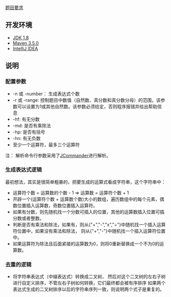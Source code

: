 [题目要求](http://www.cnblogs.com/jiel/p/4810756.html)

## 开发环境
- [JDK 1.8](http://www.oracle.com/technetwork/java/javase/downloads/jdk8-downloads-2133151.html)
- [Maven 3.5.0](http://mirrors.tuna.tsinghua.edu.cn/apache/maven/maven-3/3.5.0/binaries/apache-maven-3.5.0-bin.zip)
- [IntelliJ IDEA](http://www.jetbrains.com/idea/)

## 说明

### 配置参数

- -n 或 -number： 生成表达式个数
- -r 或 -range: 控制题目中数值（自然数、真分数和真分数分母）的范围，该参数可以设置为1或其他自然数。该参数必须给定，否则程序报错并给出帮助信息
- -hf: 有无分数
- -md: 是否有乘除法
- -hp: 是否有括号
- -hn: 有无负数
- 至少一个运算符，最多三个运算符

注： 解析命令行参数采用了[JCommander](http://www.jcommander.org/)进行解析。

### 生成表达式逻辑
最初想法，其实是很简单粗暴的，把要生成的运算式看成字符串，这个字符串中：
- 运算符个数 = 运算数的个数 - 1 => 运算数 = 运算符个数 + 1
- 开辟一个(运算符个数 + 运算数个数)大小的数组，遍历数组中的每个元素，偶数位置插入运算数，奇数位置插入运算符。
- 如果有分数，则先随机找一个分数可插入的位置，其他的运算数插入位置可插分数或者整数。
- 判断是否有乘法和除法，如果有，则从{"+","-","x","÷"}中随机找一个插入运算符位置中，如果没有乘法和除法，
则从{"+","-"}中随机找一个插入运算符位置中。
- 如果运算符为除法且后面紧接的运算数为0，则将0重新替换成一个不为0的运算数。


### 去重的逻辑
- 将字符串表达式（中缀表达式）转换成二叉树，
然后对这个二叉树的左右子树进行自定义排序，不管左右子树如何转换，它们最终都会被有序排序
如果两个表达式生成的二叉树排序以后的字符串序列一致，则说明两个式子是重复的。



    